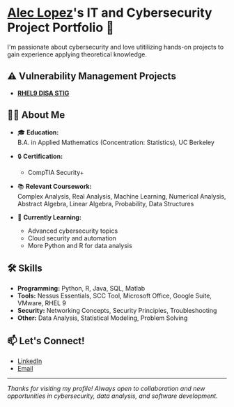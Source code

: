 # <a href="www.linkedin.com/in/alec-lopez-045187196">Alec Lopez</a>'s IT and Cybersecurity Project Portfolio 🔐

I'm passionate about cybersecurity and love utitilizing hands-on projects to gain experience applying theoretical knowledge.

## ⚠️ Vulnerability Management Projects

- **[RHEL9 DISA STIG]()**


## 👨‍💻 About Me

- 🎓 **Education:**  
  B.A. in Applied Mathematics (Concentration: Statistics), UC Berkeley  

- 🔒 **Certification:**  
  - CompTIA Security+  

- 📚 **Relevant Coursework:**  
  Complex Analysis, Real Analysis, Machine Learning, Numerical Analysis, Abstract Algebra, Linear Algebra, Probability, Data Structures

- 🌱 **Currently Learning:**  
  - Advanced cybersecurity topics  
  - Cloud security and automation  
  - More Python and R for data analysis

## 🛠️ Skills

- **Programming:** Python, R, Java, SQL, Matlab
- **Tools:** Nessus Essentials, SCC Tool, Microsoft Office, Google Suite, VMware, RHEL 9
- **Security:** Networking Concepts, Security Principles, Troubleshooting
- **Other:** Data Analysis, Statistical Modeling, Problem Solving


## 📫 Let's Connect!

- [LinkedIn](www.linkedin.com/in/alec-lopez-045187196)  
- [Email](mailto:aleclopez13@yahoo.com)  

---

_Thanks for visiting my profile! Always open to collaboration and new opportunities in cybersecurity, data analysis, and software development._
